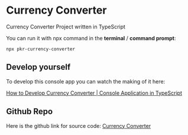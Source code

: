 # Currency Converter
 Currency Converter Project written in TypeScript

You can run it with npx command in the **terminal** / **command prompt**:

    npx pkr-currency-converter

## Develop yourself
To develop this console app you can watch the making of it here:

[How to Develop Currency Converter | Console Application in TypeScript](https://www.youtube.com/watch?v=uJlFg3lDZ-U)

## Github Repo
Here is the github link for source code:
[Currency Converter](https://github.com/humayune01/CurrencyConverter)